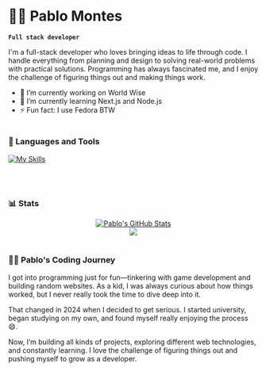 # 🧙🏼 Pablo Montes

**`Full stack developer`**

I'm a full-stack developer who loves bringing ideas to life through code. I handle everything from planning and design to solving real-world problems with practical solutions. Programming has always fascinated me, and I enjoy the challenge of figuring things out and making things work.

- 🔭 I’m currently working on World Wise
- 🌱 I’m currently learning Next.js and Node.js
- ⚡ Fun fact: I use Fedora BTW

#

### 🧰 Languages and Tools
[![My Skills](https://skillicons.dev/icons?i=html,css,js,ts,tailwind,react,next,nodejs,express,mongodb,postgres,docker,git)](https://skillicons.dev)


<br />

#

### 📊 Stats


<div align="center">
  <a href="https://github.com/itspablomontes">
    <img alt="Pablo's GitHub Stats" src="https://github-readme-stats.vercel.app/api?username=itspablomontes&show_icons=true&count_private=true&theme=tokyonight&hide_border=true" />
  </a>
  <br />
  <a href="http://www.github.com/itspablomontes">
    <img src="https://github-readme-streak-stats.herokuapp.com/?user=itspablomontes&theme=tokyonight&hide_border=true" />
  </a>
</div>


#

 <summary><h3>👨‍💻 Pablo's Coding Journey</h3></summary>
<p>I got into programming just for fun—tinkering with game development and building random websites. As a kid, I was always curious about how things worked, but I never really took the time to dive deep into it.</p>
<p>That changed in 2024 when I decided to get serious. I started university, began studying on my own, and found myself really enjoying the process 😄.</p>
<p>Now, I’m building all kinds of projects, exploring different web technologies, and constantly learning. I love the challenge of figuring things out and pushing myself to grow as a developer.</p>
